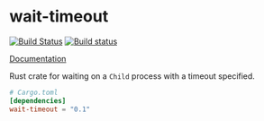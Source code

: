# wait-timeout

[![Build Status](https://travis-ci.org/alexcrichton/wait-timeout.svg?branch=master)](https://travis-ci.org/alexcrichton/wait-timeout)
[![Build status](https://ci.appveyor.com/api/projects/status/3t5mh1c8i4lnolma?svg=true)](https://ci.appveyor.com/project/alexcrichton/wait-timeout)

[Documentation](http://alexcrichton.com/wait-timeout)

Rust crate for waiting on a `Child` process with a timeout specified.

```toml
# Cargo.toml
[dependencies]
wait-timeout = "0.1"
```
